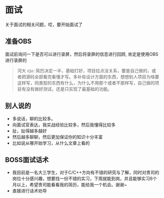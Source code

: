 # 面试

关于面试的相关问题，哎，要开始面试了

## 准备OBS

面试前询问一下是否可以进行录屏，然后将录屏的信息进行回顾, 肯定是使用OBS进行录屏的

>河大 cju: 简历决定一半，基础打好，项目拉点没关系，要是自己做的，或者把源码全部看完看懂才写。多补些设计方面的东西，想想别人项目为啥要这样写，同类型的东西有什么，为什么不用那个或者不那样写，自己做的项目有没有做好测试，还是只实现了最基础的功能。

## 别人说的

- 多说话，聊的比较多。
- 向面试官表达，我实战经验比较多，然后我懂得比较多
- 扯，扯得越多越好
- 然后越多聊聊，然后更加保证你的知识十分丰富
- 比如说从哪开始学习，从什么文章上看的

## BOSS面试话术

- 我目前是一名大三学生，对于C/C++方向有不错的研究与了解，同时对贵司的岗位十分感兴趣，想要找一份不错的实习，下周就能到岗，并且能够实习6个月以上，希望贵司能看看我的简历，能给我一个机会。谢谢~
- 直接进行话术劝导